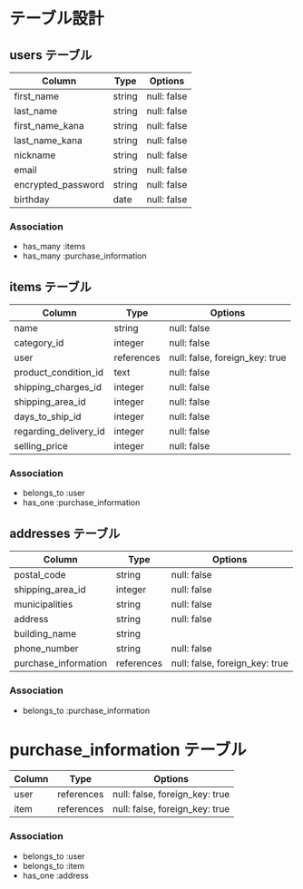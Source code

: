 # テーブル設計

## users テーブル

| Column   | Type   | Options     |
| -------- | ------ | ----------- |
| first_name       | string | null: false |
| last_name        | string | null: false |
| first_name_kana  | string | null: false |
| last_name_kana   | string | null: false |
| nickname         | string | null: false |
| email            | string | null: false |
| encrypted_password | string | null: false |
| birthday          | date | null: false |

### Association

- has_many :items
- has_many :purchase_information

##  items テーブル

| Column                   | Type         | Options      |
|  ------                  | ------       | -----------  |
| name                     |  string      |  null: false |
| category_id              |  integer     |  null: false |
| user                     | references   | null: false, foreign_key: true |
| product_condition_id     |  text        |  null: false |
| shipping_charges_id      |  integer     |  null: false |
| shipping_area_id         |  integer     |  null: false |
| days_to_ship_id          |  integer     |  null: false |
| regarding_delivery_id    |  integer     |  null: false |
| selling_price            |  integer     |  null: false |


### Association
- belongs_to :user
- has_one :purchase_information

##  addresses テーブル

| Column                            | Type       | Options      |
|  ------                           | ------     | -----------  |
| postal_code                       |  string    |  null: false |
| shipping_area_id                  |  integer   |  null: false |
| municipalities                    |  string    |  null: false |
| address                           |  string    |  null: false |
| building_name                     |  string    | 
| phone_number                      |  string    |  null: false |
| purchase_information               | references | null: false, foreign_key: true |
### Association

- belongs_to :purchase_information

#  purchase_information テーブル

| Column                           | Type      | Options      |
|  ------                          | ------    | -----------  |
| user                             | references | null: false, foreign_key: true |
| item                             | references | null: false, foreign_key: true |
### Association

- belongs_to :user
- belongs_to :item
- has_one :address